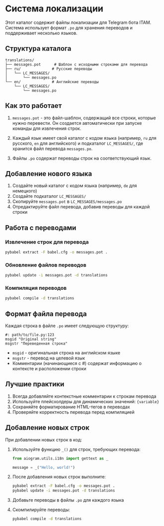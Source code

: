 # Система локализации

Этот каталог содержит файлы локализации для Telegram бота ITAM. Система использует формат `.po` для хранения переводов и поддерживает несколько языков.

## Структура каталога

```
translations/
├── messages.pot      # Шаблон с исходными строками для перевода
├── ru/              # Русские переводы
│   └── LC_MESSAGES/
│       └── messages.po
└── en/              # Английские переводы
    └── LC_MESSAGES/
        └── messages.po
```

## Как это работает

1. `messages.pot` - это файл-шаблон, содержащий все строки, которые нужно перевести. Он создается автоматически при запуске команды для извлечения строк.

2. Каждый язык имеет свой каталог с кодом языка (например, `ru` для русского, `en` для английского) и подкаталог `LC_MESSAGES/`, где хранится файл перевода `messages.po`.

3. Файлы `.po` содержат переводы строк на соответствующий язык.

## Добавление нового языка

1. Создайте новый каталог с кодом языка (например, `de` для немецкого)
2. Создайте подкаталог `LC_MESSAGES/`
3. Скопируйте `messages.pot` в `LC_MESSAGES/messages.po`
4. Отредактируйте файл перевода, добавив переводы для каждой строки

## Работа с переводами

### Извлечение строк для перевода

```bash
pybabel extract -F babel.cfg -o messages.pot .
```

### Обновление файлов переводов

```bash
pybabel update -i messages.pot -d translations
```

### Компиляция переводов

```bash
pybabel compile -d translations
```

## Формат файла перевода

Каждая строка в файле `.po` имеет следующую структуру:

```po
#: path/to/file.py:123
msgid "Original string"
msgstr "Переведенная строка"
```

- `msgid` - оригинальная строка на английском языке
- `msgstr` - перевод на целевой язык
- Комментарии (начинающиеся с #) содержат информацию о контексте и расположении строки

## Лучшие практики

1. Всегда добавляйте контекстные комментарии к строкам перевода
2. Используйте плейсхолдеры для динамических значений: `{variable}`
3. Сохраняйте форматирование HTML-тегов в переводах
4. Проверяйте корректность перевода перед компиляцией

## Добавление новых строк

При добавлении новых строк в код:

1. Используйте функцию `_()` для строк, требующих перевода:
   ```python
   from aiogram.utils.i18n import gettext as _
   
   message = _("Hello, world!")
   ```

2. После добавления новых строк выполните:
   ```bash
   pybabel extract -F babel.cfg -o messages.pot .
   pybabel update -i messages.pot -d translations
   ```

3. Добавьте переводы в файлы `.po` для каждого языка
4. Скомпилируйте переводы:
   ```bash
   pybabel compile -d translations
   ``` 
